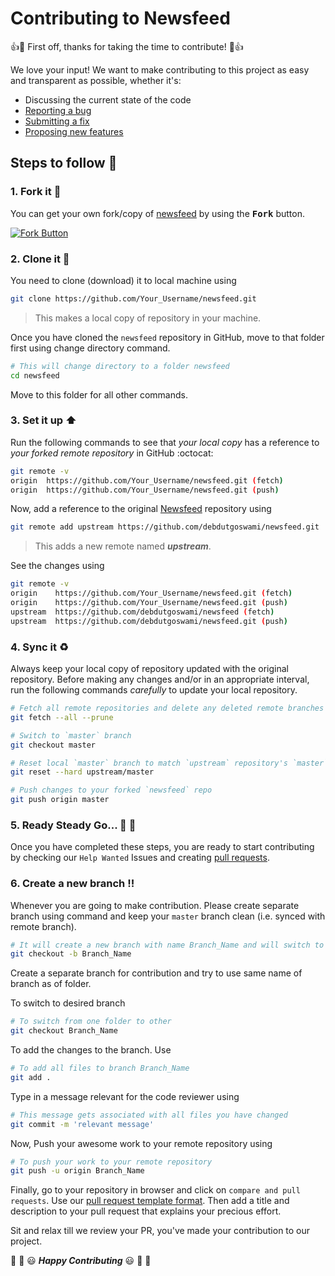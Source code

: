 # Contributing to Newsfeed

:+1::tada: First off, thanks for taking the time to contribute! :tada::+1:

We love your input! We want to make contributing to this project as easy and transparent as possible, whether it's:

- Discussing the current state of the code
- [Reporting a bug](https://github.com/debdutgoswami/newsfeed/blob/master/.github/ISSUE_TEMPLATE/bug_report_template.md)
- [Submitting a fix](https://github.com/debdutgoswami/newsfeed/blob/master/.github/ISSUE_TEMPLATE/pull_request_template.md)
- [Proposing new features](https://github.com/debdutgoswami/newsfeed/blob/master/.github/ISSUE_TEMPLATE/feature_request_template.md)

## Steps to follow :scroll:

### 1. Fork it :fork_and_knife:

You can get your own fork/copy of [newsfeed]( https://github.com/debdutgoswami/newsfeed) by using the <kbd><b>Fork</b></kbd></a> button.

 [![Fork Button](https://help.github.com/assets/images/help/repository/fork_button.jpg)](https://github.com/debdutgoswami/newsfeed)

### 2. Clone it :busts_in_silhouette:

You need to clone (download) it to local machine using

```sh
git clone https://github.com/Your_Username/newsfeed.git
```

> This makes a local copy of repository in your machine.

Once you have cloned the ` newsfeed ` repository in GitHub, move to that folder first using change directory command.

```sh
# This will change directory to a folder newsfeed
cd newsfeed
```

Move to this folder for all other commands.

### 3. Set it up :arrow_up:

Run the following commands to see that *your local copy* has a reference to *your forked remote repository* in GitHub :octocat:

```sh
git remote -v
origin  https://github.com/Your_Username/newsfeed.git (fetch)
origin  https://github.com/Your_Username/newsfeed.git (push)
```

Now, add a reference to the original [Newsfeed](https://github.com/debdutgoswami/newsfeed) repository using

```sh
git remote add upstream https://github.com/debdutgoswami/newsfeed.git
```

> This adds a new remote named ***upstream***.

See the changes using

```sh
git remote -v
origin    https://github.com/Your_Username/newsfeed.git (fetch)
origin    https://github.com/Your_Username/newsfeed.git (push)
upstream  https://github.com/debdutgoswami/newsfeed (fetch)
upstream  https://github.com/debdutgoswami/newsfeed.git (push)
```

### 4. Sync it :recycle:

Always keep your local copy of repository updated with the original repository.
Before making any changes and/or in an appropriate interval, run the following commands *carefully* to update your local repository.

```sh
# Fetch all remote repositories and delete any deleted remote branches
git fetch --all --prune

# Switch to `master` branch
git checkout master

# Reset local `master` branch to match `upstream` repository's `master` branch
git reset --hard upstream/master

# Push changes to your forked `newsfeed` repo
git push origin master
```

### 5. Ready Steady Go... :turtle: :rabbit2:

Once you have completed these steps, you are ready to start contributing by checking our `Help Wanted` Issues and creating [pull requests](https://github.com/debdutgoswami/newsfeed/pulls).

### 6. Create a new branch :bangbang:

Whenever you are going to make contribution. Please create separate branch using command and keep your `master` branch clean (i.e. synced with remote branch).

```sh
# It will create a new branch with name Branch_Name and will switch to that branch.
git checkout -b Branch_Name
```

Create a separate branch for contribution and try to use same name of branch as of folder.

To switch to desired branch

```sh
# To switch from one folder to other
git checkout Branch_Name
```

To add the changes to the branch. Use

```sh
# To add all files to branch Branch_Name
git add .
```

Type in a message relevant for the code reviewer using

```sh
# This message gets associated with all files you have changed
git commit -m 'relevant message'
```

Now, Push your awesome work to your remote repository using

```sh
# To push your work to your remote repository
git push -u origin Branch_Name
```

Finally, go to your repository in browser and click on `compare and pull requests`.
Use our [pull request template format](https://github.com/debdutgoswami/newsfeed/blob/master/.github/ISSUE_TEMPLATE/pull_request_template.md).
Then add a title and description to your pull request that explains your precious effort. 

Sit and relax till we review your PR, you've made your contribution to our project.

:tada: :confetti_ball: :smiley: _**Happy Contributing**_ :smiley: :confetti_ball: :tada:

